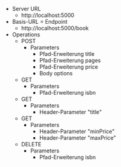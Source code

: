 * Server URL
  * http://localhost:5000
* Basis-URL = Endpoint
  * http://localhost:5000/book
* Operations
  * POST
    * Parameters
      * Pfad-Erweiterung title
      * Pfad-Erweiterung pages
      * Pfad-Erweiterung price
      * Body options
  * GET
    * Parameters
      * Pfad-Erweiterung isbn
  * GET
    * Parameters
      * Header-Parameter "title"
  * GET
    * Parameters
      * Header-Parameter "minPrice"
      * Header-Parameter "maxPrice"
  * DELETE
    * Parameters
      * Pfad-Erweiterung isbn
